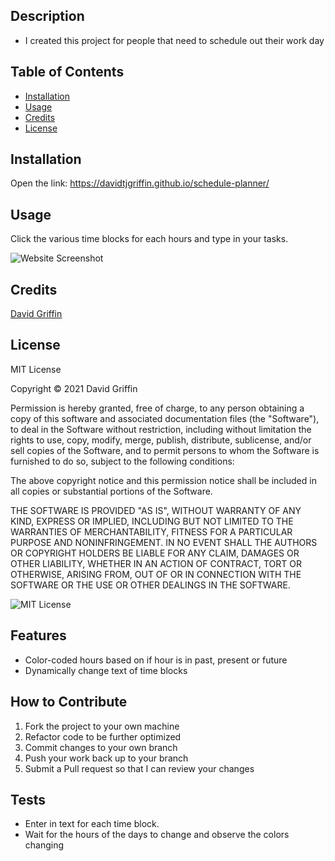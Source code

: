 ## Description
- I created this project for people that need to schedule out their work day
## Table of Contents
- [Installation](#installation)
- [Usage](#usage)
- [Credits](#credits)
- [License](#license)
## Installation
Open the link: https://davidtjgriffin.github.io/schedule-planner/
## Usage
Click the various time blocks for each hours and type in your tasks. 




![Website Screenshot](assets/images/website-screenshot.jpg)
## Credits
[David Griffin](https://github.com/Ukarimu1)
## License
MIT License

Copyright © 2021 David Griffin

Permission is hereby granted, free of charge, to any person obtaining a copy
of this software and associated documentation files (the "Software"), to deal
in the Software without restriction, including without limitation the rights
to use, copy, modify, merge, publish, distribute, sublicense, and/or sell
copies of the Software, and to permit persons to whom the Software is
furnished to do so, subject to the following conditions:

The above copyright notice and this permission notice shall be included in all
copies or substantial portions of the Software.

THE SOFTWARE IS PROVIDED "AS IS", WITHOUT WARRANTY OF ANY KIND, EXPRESS OR
IMPLIED, INCLUDING BUT NOT LIMITED TO THE WARRANTIES OF MERCHANTABILITY,
FITNESS FOR A PARTICULAR PURPOSE AND NONINFRINGEMENT. IN NO EVENT SHALL THE
AUTHORS OR COPYRIGHT HOLDERS BE LIABLE FOR ANY CLAIM, DAMAGES OR OTHER
LIABILITY, WHETHER IN AN ACTION OF CONTRACT, TORT OR OTHERWISE, ARISING FROM,
OUT OF OR IN CONNECTION WITH THE SOFTWARE OR THE USE OR OTHER DEALINGS IN THE
SOFTWARE.

![MIT License](https://img.shields.io/apm/l/vim-mode)

## Features
- Color-coded hours based on if hour is in past, present or future
- Dynamically change text of time blocks
## How to Contribute
1. Fork the project to your own machine
2. Refactor code to be further optimized 
3. Commit changes to your own branch
4. Push your work back up to your branch
5. Submit a Pull request so that I can review your changes
## Tests
- Enter in text for each time block. 
- Wait for the hours of the days to change and observe the colors changing
